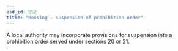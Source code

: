 ```yaml
---
esd_id: 552
title: "Housing - suspension of prohibition order"
---
```


A local authority may incorporate provisions for suspension into a prohibition order served under  sections 20 or 21.

